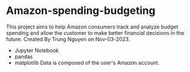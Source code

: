 # Amazon-spending-budgeting
This project aims to help Amazon consumers track and analyze budget spending and allow the customer to make better financial decisions in the future. Created By Trung Nguyen on Nov-03-2023.
* Jupyter Notebook
* pandas
* matplotlib
Data is composed of the user's Amazon account.
